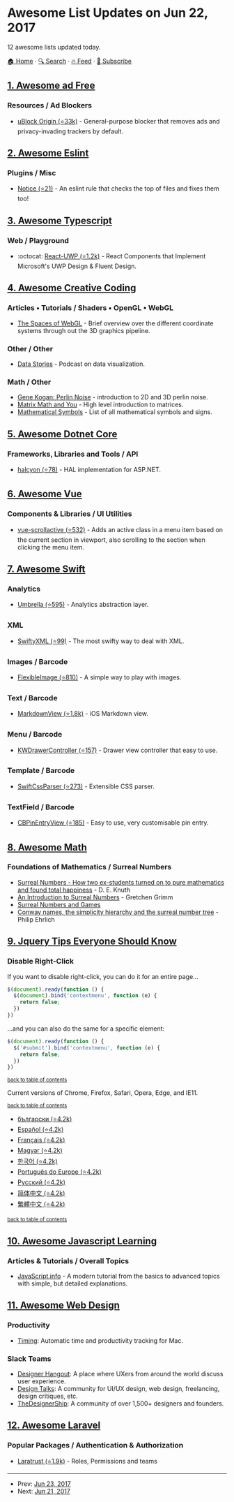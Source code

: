 # Awesome List Updates on Jun 22, 2017

12 awesome lists updated today.

[🏠 Home](/README.md) · [🔍 Search](https://test.trackawesomelist.com/search/) · [🔥 Feed](https://test.trackawesomelist.com/rss.xml) · [📮 Subscribe](https://trackawesomelist.us17.list-manage.com/subscribe?u=d2f0117aa829c83a63ec63c2f&id=36a103854c)



## [1. Awesome ad Free](/content/johnjago/awesome-ad-free/README.md)

### Resources / Ad Blockers

*   [uBlock Origin (⭐33k)](https://github.com/gorhill/uBlock) - General-purpose blocker that removes ads and privacy-invading trackers by default.

## [2. Awesome Eslint](/content/dustinspecker/awesome-eslint/README.md)

### Plugins / Misc

*   [Notice (⭐21)](https://github.com/nickdeis/eslint-plugin-notice) - An eslint rule that checks the top of files and fixes them too!

## [3. Awesome Typescript](/content/dzharii/awesome-typescript/README.md)

### Web / Playground

*   :octocat: [React-UWP (⭐1.2k)](https://github.com/myxvisual/react-uwp) - React Components that Implement Microsoft's UWP Design & Fluent Design.

## [4. Awesome Creative Coding](/content/terkelg/awesome-creative-coding/README.md)

### Articles • Tutorials / Shaders • OpenGL • WebGL

*   [The Spaces of WebGL](https://medium.com/@Zadvorsky/into-vertex-shaders-part-1-the-spaces-of-webgl-c70ded527841) - Brief overview over the different coordinate systems through out the 3D graphics pipeline.

### Other / Other

*   [Data Stories](http://datastori.es/) - Podcast on data visualization.

### Math / Other

*   [Gene Kogan: Perlin Noise](http://genekogan.com/code/p5js-perlin-noise/) - introduction to 2D and 3D perlin noise.
*   [Matrix Math and You](https://medium.com/@Zadvorsky/into-vertex-shaders-addendum-1-matrix-math-and-you-565a51094472) - High level introduction to matrices.
*   [Mathematical Symbols](http://www.rapidtables.com/math/symbols/Basic_Math_Symbols.htm) - List of all mathematical symbols and signs.

## [5. Awesome Dotnet Core](/content/thangchung/awesome-dotnet-core/README.md)

### Frameworks, Libraries and Tools / API

*   [halcyon (⭐78)](https://github.com/visualeyes/halcyon) - HAL implementation for ASP.NET.

## [6. Awesome Vue](/content/vuejs/awesome-vue/README.md)

### Components & Libraries / UI Utilities

*   [vue-scrollactive (⭐532)](https://github.com/eddiemf/vue-scrollactive) - Adds an active class in a menu item based on the current section in viewport, also scrolling to the section when clicking the menu item.

## [7. Awesome Swift](/content/matteocrippa/awesome-swift/README.md)

### Analytics

*   [Umbrella (⭐595)](https://github.com/devxoul/Umbrella) - Analytics abstraction layer.

### XML

*   [SwiftyXML (⭐99)](https://github.com/chenyunguiMilook/SwiftyXML) - The most swifty way to deal with XML.

### Images / Barcode

*   [FlexibleImage (⭐810)](https://github.com/kawoou/FlexibleImage) - A simple way to play with images.

### Text / Barcode

*   [MarkdownView (⭐1.8k)](https://github.com/keitaoouchi/MarkdownView) - iOS Markdown view.

### Menu / Barcode

*   [KWDrawerController (⭐157)](https://github.com/Kawoou/KWDrawerController) - Drawer view controller that easy to use.

### Template / Barcode

*   [SwiftCssParser (⭐273)](https://github.com/100mango/SwiftCssParser) - Extensible CSS parser.

### TextField / Barcode

*   [CBPinEntryView (⭐185)](https://github.com/Fawxy/CBPinEntryView) - Easy to use, very customisable pin entry.

## [8. Awesome Math](/content/rossant/awesome-math/README.md)

### Foundations of Mathematics / Surreal Numbers

*   [Surreal Numbers - How two ex-students turned on to pure mathematics and found total happiness](http://www.math.harvard.edu/\~knill/teaching/mathe320_2015_fall/blog15/surreal1.pdf) - D. E. Knuth
*   [An Introduction to Surreal Numbers](https://www.whitman.edu/Documents/Academics/Mathematics/Grimm.pdf) - Gretchen Grimm
*   [Surreal Numbers and Games](http://web.mit.edu/sp.268/www/2010/surreal.pdf)
*   [Conway names, the simplicity hierarchy and the surreal number tree](http://www.ohio.edu/people/ehrlich/ConwayNames.pdf) - Philip Ehrlich

## [9. Jquery Tips Everyone Should Know](/content/AllThingsSmitty/jquery-tips-everyone-should-know/README.md)

### Disable Right-Click

If you want to disable right-click, you can do it for an entire page...

```javascript
$(document).ready(function () {
  $(document).bind('contextmenu', function (e) {
    return false;
  })
})
```

...and you can also do the same for a specific element:

```javascript
$(document).ready(function () {
  $('#submit').bind('contextmenu', function (e) {
    return false;
  })
})
```

<sup>[back to table of contents](#table-of-contents)</sup>

Current versions of Chrome, Firefox, Safari, Opera, Edge, and IE11.

<sup>[back to table of contents](#table-of-contents)</sup>

*   [български (⭐4.2k)](https://github.com/AllThingsSmitty/jquery-tips-everyone-should-know/tree/master/translations/bg-BG)
*   [Español (⭐4.2k)](https://github.com/AllThingsSmitty/jquery-tips-everyone-should-know/tree/master/translations/es-ES)
*   [Français (⭐4.2k)](https://github.com/AllThingsSmitty/jquery-tips-everyone-should-know/tree/master/translations/fr-FR)
*   [Magyar (⭐4.2k)](https://github.com/AllThingsSmitty/jquery-tips-everyone-should-know/tree/master/translations/hu-HU)
*   [한국어 (⭐4.2k)](https://github.com/AllThingsSmitty/jquery-tips-everyone-should-know/tree/master/translations/ko-KR)
*   [Português do Europe (⭐4.2k)](https://github.com/AllThingsSmitty/jquery-tips-everyone-should-know/tree/master/translations/pt-PT)
*   [Pусский (⭐4.2k)](https://github.com/AllThingsSmitty/jquery-tips-everyone-should-know/tree/master/translations/ru-RU)
*   [简体中文 (⭐4.2k)](https://github.com/AllThingsSmitty/jquery-tips-everyone-should-know/tree/master/translations/zh-CN)
*   [繁體中文 (⭐4.2k)](https://github.com/AllThingsSmitty/jquery-tips-everyone-should-know/tree/master/translations/zh-TW)

<sup>[back to table of contents](#table-of-contents)</sup>

## [10. Awesome Javascript Learning](/content/micromata/awesome-javascript-learning/README.md)

### Articles & Tutorials / Overall Topics

*   [JavaScript.info](http://javascript.info) - A modern tutorial from the basics to advanced topics with simple, but detailed explanations.

## [11. Awesome Web Design](/content/nicolesaidy/awesome-web-design/README.md)

### Productivity

*   [Timing](https://timingapp.com/): Automatic time and productivity tracking for Mac.

### Slack Teams

*   [Designer Hangout](https://www.designerhangout.co): A place where UXers from around the world discuss user experience.
*   [Design Talks](https://docs.google.com/forms/d/e/1FAIpQLSeKT_LC8kKTzJ4JjmgVQVpfl24i1qBkjJ7TYyQcNHL7fBQkYQ/viewform?c=0\&w=1): A community for UI/UX design, web design, freelancing, design critiques, etc.
*   [TheDesignerShip](http://thedesignership.com/): A community of over 1,500+ designers and founders.

## [12. Awesome Laravel](/content/chiraggude/awesome-laravel/README.md)

### Popular Packages / Authentication & Authorization

*   [Laratrust (⭐1.9k)](https://github.com/santigarcor/laratrust) - Roles, Permissions and teams

---

- Prev: [Jun 23, 2017](/content/2017/06/23/README.md)
- Next: [Jun 21, 2017](/content/2017/06/21/README.md)